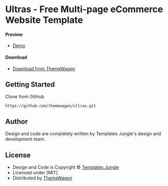 # Ultras - Free Multi-page eCommerce Website Template

#### Preview

 - [Demo](https://themewagon.github.io/ultras/)

#### Download
 - [Download from ThemeWagon](https://themewagon.com/themes/ultras/)
 
 
## Getting Started

Clone from GitHub 
```
https://github.com/themewagon/ultras.git
```

## Author

Design and code are completely written by Templates Jungle's design and development team.  


## License

 - Design and Code is Copyright &copy; [Templates Jungle](https://templatesjungle.com/)
 - Licensed under [MIT]
 - Distributed by [ThemeWagon](https://themewagon.com)
